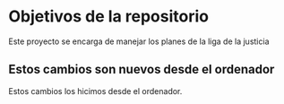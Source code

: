 # Objetivos de la repositorio

Este proyecto se encarga de manejar los planes de la liga de la justicia

## Estos cambios son nuevos desde el ordenador

Estos cambios los hicimos desde el ordenador.